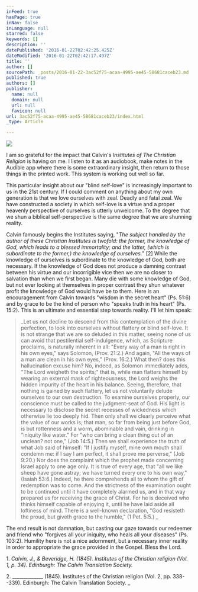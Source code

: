 ```yaml
---
inFeed: true
hasPage: true
inNav: false
inLanguage: null
starred: false
keywords: []
description: ''
datePublished: '2016-01-22T02:42:25.425Z'
dateModified: '2016-01-22T02:42:17.497Z'
title: ''
author: []
sourcePath: _posts/2016-01-22-3ac52f75-acaa-4995-ae45-58681caceb23.md
published: true
authors: []
publisher:
  name: null
  domain: null
  url: null
  favicon: null
url: 3ac52f75-acaa-4995-ae45-58681caceb23/index.html
_type: Article

---
```

![](https://the-grid-user-content.s3-us-west-2.amazonaws.com/988b0928-b987-4828-ab67-baca21d269b3.jpg)

I am so grateful for the impact that Calvin's _Institutes of The Christian Religion_ is having on me. I listen to it as an audiobook, make notes in the Audible app where there is some extraordinary insight, then return to those things in the printed work. This system is working out well so far. 

This particular insight about our "blind self-love" is increasingly important to us in the 21st century. If I could comment on anything about my own generation is that we love ourselves with zeal. Deadly and fatal zeal. We have constructed a society in which self-love is a virtue and a proper heavenly perspective of ourselves is utterly unwelcome. To the degree that we shun a biblical self-perspective is the same degree that we are shunning reality. 

Calvin famously begins the Institutes saying, "_The subject handled by the author of these Christian Institutes is twofold: the former, the knowledge of God, which leads to a blessed immortality; and the latter, (which is subordinate to the former,) the knowledge of ourselves._" \[2\] While the knowledge of ourselves is subordinate to the knowledge of God, both are necessary. If the knowledge of God does not produce a damning contrast between his virtue and our incorrigible vice then we are no closer to salvation than when we first began. Many die with some knowledge of God, but not ever looking at themselves in proper contrast they shun whatever profit the knowledge of God would have be to them. Here is an encouragement from Calvin towards "wisdom in the secret heart" (Ps. 51:6) and by grace to be the kind of person who "speaks truth in his heart" (Ps. 15:2). This is an ultimate and essential step towards reality. I'll let him speak: 
> 
> _Let us not decline to descend from this contemplation of the divine perfection, to look into ourselves without flattery or blind self-love. It is not strange that we are so deluded in this matter, seeing none of us can avoid that pestilential self-indulgence, which, as Scripture proclaims, is naturally inherent in all: "Every way of a man is right in his own eyes," says Solomon, (Prov. 21:2.) And again, "All the ways of a man are clean in his own eyes," (Prov. 16:2.) What then? does this hallucination excuse him? No, indeed, as Solomon immediately adds, "The Lord weigheth the spirits;" that is, while man flatters himself by wearing an external mask of righteousness, the Lord weighs the hidden impurity of the heart in his balance. Seeing, therefore, that nothing is gained by such flattery, let us not voluntarily delude ourselves to our own destruction. To examine ourselves properly, our conscience must be called to the judgment-seat of God. His light is necessary to disclose the secret recesses of wickedness which otherwise lie too deeply hid. Then only shall we clearly perceive what the value of our works is; that man, so far from being just before God, is but rottenness and a worm, abominable and vain, drinking in "iniquity like water." For "who can bring a clean thing out of an unclean? not one," (Job 14:5.) Then we shall experience the truth of what Job said of himself: "If I justify myself, mine own mouth shall condemn me: if I say I am perfect, it shall prove me perverse," (Job 9:20.) Nor does the complaint which the prophet made concerning Israel apply to one age only. It is true of every age, that "all we like sheep have gone astray; we have turned every one to his own way," (Isaiah 53:6.) Indeed, he there comprehends all to whom the gift of redemption was to come. And the strictness of the examination ought to be continued until it have completely alarmed us, and in that way prepared us for receiving the grace of Christ. For he is deceived who thinks himself capable of enjoying it, until he have laid aside all loftiness of mind. There is a well-known declaration, "God resisteth the proud, but giveth grace to the humble," (1 Pet. 5:5.)
> _

The end result is not damnation, but casting our gaze towards our redeemer and friend who "forgives all your iniquity, who heals all your diseases" (Ps. 103:2). Humility here is not a nice adornment, but a necessary inner reality in order to appropriate the grace provided in the Gospel. Bless the Lord.

1\. _Calvin, J., & Beveridge, H. (1845). Institutes of the Christian religion (Vol. 1, p. 34). Edinburgh: The Calvin Translation Society._

2\. _\_\_\_\_\_\_\_\_\_\_\_\_ (1845). Institutes of the Christian religion (Vol. 2, pp. 338--339). Edinburgh: The Calvin Translation Society. _